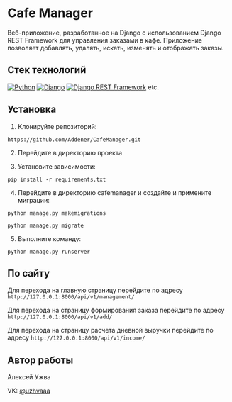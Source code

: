 # Cafe Manager

Веб-приложение, разработанное на Django с использованием Django REST Framework для управления заказами в кафе. Приложение позволяет добавлять, удалять, искать, изменять и отображать заказы.

## Стек технологий
[![Python](https://img.shields.io/badge/-Python-464646?style=flat-square&logo=Python)](https://www.python.org)
[![Django](https://img.shields.io/badge/-Django-464646?style=flat-square&logo=Django)](https://www.djangoproject.com/)
[![Django REST Framework](https://img.shields.io/badge/-Django%20REST%20Framework-464646?style=flat-square&logo=Django%20REST%20Framework)](https://www.django-rest-framework.org)
etc.

## Установка

1. Клонируйте репозиторий:

`https://github.com/Addener/CafeManager.git`

2. Перейдите в директорию проекта

3. Установите зависимости:

`pip install -r requirements.txt`

4. Перейдите в директорию cafemanager и создайте и примените миграции:

`python manage.py makemigrations`

`python manage.py migrate`

5. Выполните команду:

`python manage.py runserver`

## По сайту

Для перехода на главную страницу перейдите по адресу ```http://127.0.0.1:8000/api/v1/management/```

Для перехода на страницу формирования заказа перейдите по адресу ```http://127.0.0.1:8000/api/v1/add/```

Для перехода на страницу расчета дневной выручки перейдите по адресу ```http://127.0.0.1:8000/api/v1/income/```

## Автор работы

Алексей Ужва

VK: [@uzhvaaa](https://vk.com/uzhvaaa)
